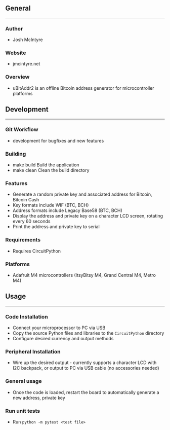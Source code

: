 ## General
____________

### Author
* Josh McIntyre

### Website
* jmcintyre.net

### Overview
* uBitAddr2 is an offline Bitcoin address generator for microcontroller platforms

## Development
________________

### Git Workflow
* development for bugfixes and new features

### Building
* make build
Build the application
* make clean
Clean the build directory

### Features
* Generate a random private key and associated address for Bitcoin, Bitcoin Cash
* Key formats include WIF (BTC, BCH)
* Address formats include Legacy Base58 (BTC, BCH)
* Display the address and private key on a character LCD screen, rotating every 60 seconds
* Print the address and private key to serial

### Requirements
* Requires CircuitPython

### Platforms
* Adafruit M4 microcontrollers (ItsyBitsy M4, Grand Central M4, Metro M4)

## Usage
____________

### Code Installation
* Connect your microprocessor to PC via USB
* Copy the source Python files and libraries to the `CircuitPython` directory
* Configure desired currency and output methods

### Peripheral Installation
* Wire up the desired output - currently supports a character LCD with I2C backpack, or output to PC via USB cable (no accessories needed)

### General usage
* Once the code is loaded, restart the board to automatically generate a new address, private key

### Run unit tests
* Run `python -m pytest <test file>`